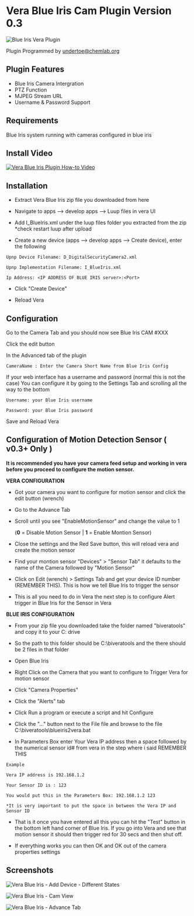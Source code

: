 Vera Blue Iris Cam Plugin Version 0.3
===========
![Blue Iris Vera Plugin](https://dl.dropboxusercontent.com/u/617004/BlueIris/Vera-Blue-Iris_LG.png "Blue Iris Vera Plugin")

Plugin Programmed by undertoe@chemlab.org


Plugin Features
-----------

- Blue Iris Camera Intergration
- PTZ Function
- MJPEG Stream URL
- Username & Password Support

Requirements
-----------

Blue Iris system running with cameras configured in blue iris

Install Video
-----------

[![Vera Blue Iris Plugin How-to Video](http://img.youtube.com/vi/flDc84wrue8/0.jpg)](http://www.youtube.com/watch?v=flDc84wrue8)


Installation
-----------

- Extract Vera Blue Iris zip file you downloaded from here 

- Navigate to apps --> develop apps --> Luup files in vera UI

- Add I_BlueIris.xml under the luup files folder you extracted from the zip *check restart luup after upload

- Create a new device (apps --> develop apps --> Create device), enter the following
```
Upnp Device Filename: D_DigitalSecurityCamera2.xml

Upnp Implementation Filename: I_BlueIris.xml

Ip Address: <IP ADDRESS OF BLUE IRIS server>:<Port>
```

- Click "Create Device"

- Reload Vera


Configuration
-----------

Go to the Camera Tab and you should now see
Blue Iris CAM #XXX

Click the edit button

In the Advanced tab of the plugin

```
CameraName : Enter the Camera Short Name from Blue Iris Config
```

If your web interface has a username and password (normal this is not the case)
You can configure it by going to the Settings Tab and scrolling all the way to the bottom

```
Username: your Blue Iris username

Password: your Blue Iris password
```

Save and Reload Vera


Configuration of Motion Detection Sensor ( v0.3+ Only )
-----------

__It is recommended you have your camera feed setup and working in vera before you proceed to configure
the motion sensor.__


**VERA CONFIGURATION**

- Got your camera you want to configure for motion sensor and click the edit button (wrench)

- Go to the Advance Tab

- Scroll until you see "EnableMotionSensor" and change the value to 1
	
	(**0** = Disable Motion Sensor | **1** = Enable Montion Sensor)

- Close the settings and the Red Save button, this will reload vera and create the motion sensor

- Find your montion sensor "Devices" > "Sensor Tab" it defaults to the name of the Camera followed by "Motion Sensor"

- Click on Edit (wrench) > Settings Tab and get your device ID number (REMEMBER THIS). This is how we tell Blue Iris to trigger the sensor

- This is all you need to do in Vera the next step is to configure Alert trigger in Blue Iris for the Sensor in Vera


**BLUE IRIS CONFIGURATION**

- From your zip file you downloaded take the folder named "biveratools" and copy it to your C: drive

- So the path to this folder should be C:\biveratools and the there should be 2 files in that folder

- Open Blue Iris

- Right Click on the Camera that you want to configure to Trigger Vera for motion sensor

- Click "Camera Properties"

- Click the "Alerts" tab

- Click Run a program or execute a script and hit Configure

- Click the "..." button next to the File file and browse to the file C:\biveratools\blueiris2vera.bat

- In Parameters Box enter Your Vera IP address then a space followed by the numerical sensor id# from vera in the step where i said REMEMBER THIS
```
Example

Vera IP address is 192.168.1.2

Your Sensor ID is : 123

You would put this in the Parameters Box: 192.168.1.2 123

*It is very important to put the space in between the Vera IP and Sensor ID
```
- That is it once you have entered all this you can hit the "Test" button in the bottom left hand corner of Blue Iris. If you go into Vera and see that motion sensor it should then trigger red for 30 secs and then shut off.

- If everything works you can then OK and OK out of the camera properties settings


Screenshots
-----------

![Vera Blue Iris - Add Device - Different States](https://dl.dropboxusercontent.com/u/617004/BlueIris/Add-Device.jpg "Vera Blue Iris - Add Device")

![Vera Blue Iris - Cam View](https://dl.dropboxusercontent.com/u/617004/BlueIris/Cam-View.jpg "Vera Blue Iris - Cam View")

![Vera Blue Iris - Advance Tab](https://dl.dropboxusercontent.com/u/617004/BlueIris/Advance.jpg "Vera Blue Iris - Advance Tab")

